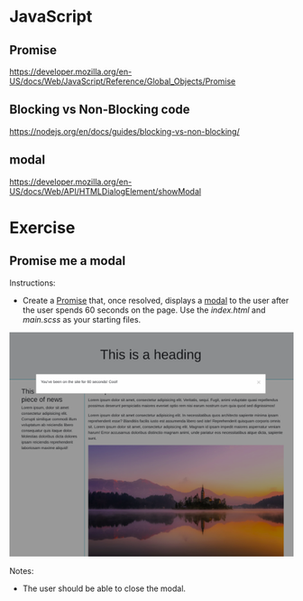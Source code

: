 # JavaScript

## Promise

https://developer.mozilla.org/en-US/docs/Web/JavaScript/Reference/Global_Objects/Promise

## Blocking vs Non-Blocking code

https://nodejs.org/en/docs/guides/blocking-vs-non-blocking/

## modal

https://developer.mozilla.org/en-US/docs/Web/API/HTMLDialogElement/showModal

# Exercise

## Promise me a modal

Instructions:

* Create a [Promise](https://developer.mozilla.org/en-US/docs/Web/JavaScript/Reference/Global_Objects/Promise) that, once resolved, displays a [modal](https://developer.mozilla.org/en-US/docs/Web/API/HTMLDialogElement/showModal) to the user after the user spends 60 seconds on the page. Use the _index.html_ and _main.scss_ as your starting files.

![Example](./image/modal.png)

Notes:

* The user should be able to close the modal.